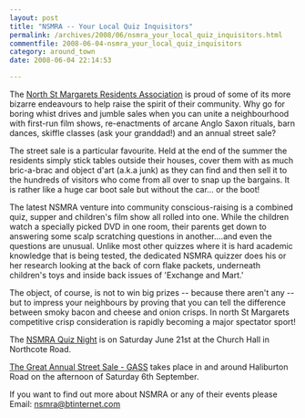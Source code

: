 ```yaml
---
layout: post
title: "NSMRA -- Your Local Quiz Inquisitors"
permalink: /archives/2008/06/nsmra_your_local_quiz_inquisitors.html
commentfile: 2008-06-04-nsmra_your_local_quiz_inquisitors
category: around_town
date: 2008-06-04 22:14:53

---
```


The [North St Margarets Residents Association](/directory/group/200506300538) is proud of some of its more bizarre endeavours to help raise the spirit of their community. Why go for boring whist drives and jumble sales when you can unite a neighbourhood with first-run film shows, re-enactments of arcane Anglo Saxon rituals, barn dances, skiffle classes (ask your granddad!) and an annual street sale?

The street sale is a particular favourite. Held at the end of the summer the residents simply stick tables outside their houses, cover them with as much bric-a-brac and object d'art (a.k.a junk) as they can find and then sell it to the hundreds of visitors who come from all over to snap up the bargains. It is rather like a huge car boot sale but without the car... or the boot!

The latest NSMRA venture into community conscious-raising is a combined quiz, supper and children's film show all rolled into one. While the children watch a specially picked DVD in one room, their parents get down to answering some scalp scratching questions in another....and even the questions are unusual. Unlike most other quizzes where it is hard academic knowledge that is being tested, the dedicated NSMRA quizzer does his or her research looking at the back of corn flake packets, underneath children's toys and inside back issues of 'Exchange and Mart.'

The object, of course, is not to win big prizes -- because there aren't any -- but to impress your neighbours by proving that you can tell the difference between smoky bacon and cheese and onion crisps. In north St Margarets competitive crisp consideration is rapidly becoming a major spectator sport!

The [NSMRA Quiz Night](/event/meeting/200705141868) is on Saturday June 21st at the Church Hall in Northcote Road.

[The Great Annual Street Sale - GASS](/event/meeting/200705141869) takes place in and around Haliburton Road on the afternoon of Saturday 6th September.

If you want to find out more about NSMRA or any of their events please Email: <nsmra@btinternet.com>

